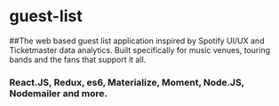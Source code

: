 # guest-list

##The web based guest list application inspired by Spotify UI/UX and Ticketmaster data analytics. Built specifically for music venues, touring bands and the fans that support it all.

### React.JS, Redux, es6, Materialize, Moment, Node.JS, Nodemailer and more.